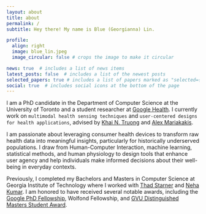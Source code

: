 ```yaml
---
layout: about
title: about
permalink: /
subtitle: Hey there! My name is Blue (Georgianna) Lin. 

profile:
  align: right
  image: blue_lin.jpeg
  image_circular: false # crops the image to make it circular

news: true  # includes a list of news items
latest_posts: false  # includes a list of the newest posts
selected_papers: true # includes a list of papers marked as "selected={true}"
social: true  # includes social icons at the bottom of the page
---
```


I am a PhD candidate in the Department of Computer Science at the University of Toronto and a student researcher at [Google Health](https://health.google/health-research/). I currently work on `multimodal health sensing techniques` and `user-centered designs for health applications`, advised by [Khai N. Truong](https://www.cs.toronto.edu/~khai/) and [Alex Mariakakis](https://mariakakis.github.io/). 

I am passionate about leveraging consumer health devices to transform raw health data into meaningful insights, particularly for historically underserved populations. I draw from Human-Computer Interaction, machine learning, statistical methods, and human physiology to design tools that enhance user agency and help individuals make informed decisions about their well-being in everyday contexts. 

Previously, I completed my Bachelors and Masters in Computer Science at Georgia Institute of Technology where I worked with [Thad Starner](https://www.cc.gatech.edu/home/thad/) and [Neha Kumar](https://www.nehakumar.org/).  I am honored to have received several notable awards, including the [Google PhD Fellowship](https://research.google/outreach/phd-fellowship/), Wolfond Fellowship, and [GVU Distinguished Masters Student Award](https://gvu.gatech.edu/gvu-graduate-student-awards-program-2020).
